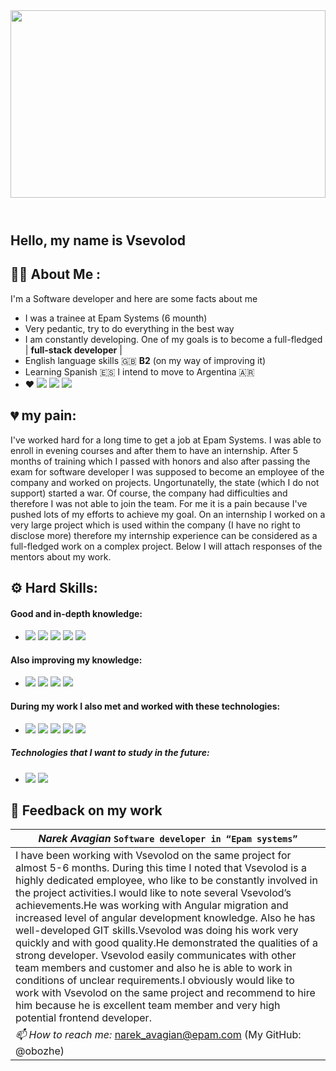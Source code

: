 <header id="header" align="center">
  <img src="https://media.giphy.com/media/Wn68w7dXYw97ImY1sc/giphy-downsized-large.gif" width="100%" height="300"/>
</header>

## Hello, my name is Vsevolod 

## :man_technologist: About Me :
I'm a Software developer and here are some facts about me
- I was a trainee at Epam Systems (6 mounth)
- Very pedantic, try to do everything in the best way
- I am constantly developing. One of my goals is to become a full-fledged | **full-stack developer** |
- English language skills :gb:  **B2** (on my way of improving it)
- Learning Spanish :es: I intend to move to Argentina :argentina:
- :heart: ![](https://img.shields.io/badge/.-Emacs-informational?style=flat&logo=gnu-emacs&logoColor=white&color=ff2a6d) ![](https://img.shields.io/badge/.-Vim-informational?style=flat&logo=vim&logoColor=white&color=ff2a6d) ![](https://img.shields.io/badge/OS-Linux-informational?style=flat&logo=linux&logoColor=white&color=ff2a6d)
<!--![](https://img.shields.io/badge/<WORD_ON_LEFT>-<WORD_ON_RIGHT>-informational?style=flat&logo=<LOGO_NAME>&logoColor=white&color=2bbc8a)-->

## :broken_heart: my pain:
I've worked hard for a long time to get a job at Epam Systems. I was able to enroll in evening courses and after them to have an internship. 
After 5 months of training which I passed with honors and also after passing the exam for software developer I was supposed to become an employee of the company and worked on projects. 
Ungortunatelly, the state (which I do not support) started a war. Of course, the company had difficulties and therefore I was not able to join the team. For me it is a pain because I've pushed lots of my efforts to achieve my goal. 
On an internship I worked on a very large project which is used within the company (I have no right to disclose more) therefore my internship experience can be considered as a full-fledged work on a complex project. 
Below I will attach responses of the mentors about my work.

## :gear: Hard Skills:
#### Good and in-depth knowledge:
- ![](https://img.shields.io/badge/.-JavaScript-informational?style=flat&logo=javascript&logoColor=white&color=fe00fe) ![](https://img.shields.io/badge/.-HTML-informational?style=flat&logo=html5&logoColor=white&color=fe00fe) ![](https://img.shields.io/badge/.-CSS-informational?style=flat&logo=css3&logoColor=white&color=fe00fe) ![](https://img.shields.io/badge/.-Angular-informational?style=flat&logo=angular&logoColor=white&color=fe00fe) ![](https://img.shields.io/badge/.-GIT-informational?style=flat&logo=git&logoColor=white&color=fe00fe)

#### Also improving my knowledge:
- ![](https://img.shields.io/badge/.-Ionic-informational?style=flat&logo=ionic&logoColor=white&color=7700a6) ![](https://img.shields.io/badge/.-Node.js-informational?style=flat&logo=node.js&logoColor=white&color=7700a6) ![](https://img.shields.io/badge/.-React-informational?style=flat&logo=react&logoColor=white&color=7700a6) ![](https://img.shields.io/badge/.-Vue-informational?style=flat&logo=vue.js&logoColor=white&color=7700a6)

#### During my work I also met and worked with these technologies:
- ![](https://img.shields.io/badge/.-Docker-informational?style=flat&logo=docker&logoColor=white&color=00b3fe) ![](https://img.shields.io/badge/.-Python-informational?style=flat&logo=python&logoColor=white&color=00b3fe) ![](https://img.shields.io/badge/.-MySQL-informational?style=flat&logo=mysql&logoColor=white&color=00b3fe) ![](https://img.shields.io/badge/.-PostgreSQL-informational?style=flat&logo=PostgreSQL&logoColor=white&color=00b3fe) ![](https://img.shields.io/badge/.-Agile.Scrum-informational?style=flat&logo=Scratch&logoColor=white&color=00b3fe)

##### Technologies that I want to study in the future:
- ![](https://img.shields.io/badge/.-Spring-informational?style=flat&logo=spring&logoColor=white&color=65dc98) ![](https://img.shields.io/badge/.-Next.js-informational?style=flat&logo=next.js&logoColor=white&color=65dc98)

## :medal_sports: Feedback on my work
|*Narek Avagian* `Software developer in “Epam systems”`  |  
|---|
|I have been working with Vsevolod on the same project for almost 5-6 months. During this time I noted that Vsevolod is a highly dedicated employee, who like to be constantly involved in the project activities.I would like to note several Vsevolod’s achievements.He was working with Angular migration and increased level of angular development knowledge. Also he has well-developed GIT skills.Vsevolod was doing his work very quickly and with good quality.He demonstrated the qualities of a strong developer. Vsevolod easily communicates with other team members and customer and also he is able to work in conditions of unclear requirements.I obviously would like to work with Vsevolod on the same project and recommend to hire him because he is excellent team member and very high potential frontend developer.|
|*📫 How to reach me:* narek_avagian@epam.com  (My GitHub: @obozhe)|

<!--
**Vsevolod-IT/Vsevolod-IT** is a ✨ _special_ ✨ repository because its `README.md` (this file) appears on your GitHub profile.

Here are some ideas to get you started:

- 🔭 I’m currently working on ...
- 🌱 I’m currently learning ...
- 👯 I’m looking to collaborate on ...
- 🤔 I’m looking for help with ...
- 💬 Ask me about ...
- 📫 How to reach me: ...
- 😄 Pronouns: ...
- ⚡ Fun fact: ...
-->
